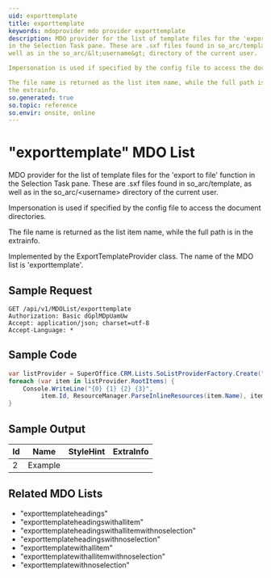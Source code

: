 ```yaml
---
uid: exporttemplate
title: exporttemplate
keywords: mdoprovider mdo provider exporttemplate
description: MDO provider for the list of template files for the 'export to file' function
in the Selection Task pane. These are .sxf files found in so_arc/template, as
well as in the so_arc/&lt;username&gt; directory of the current user.

Impersonation is used if specified by the config file to access the document directories.

The file name is returned as the list item name, while the full path is in
the extrainfo.
so.generated: true
so.topic: reference
so.envir: onsite, online
---
```


# "exporttemplate" MDO List
MDO provider for the list of template files for the 'export to file' function
in the Selection Task pane. These are .sxf files found in so_arc/template, as
well as in the so_arc/&lt;username&gt; directory of the current user.

Impersonation is used if specified by the config file to access the document directories.

The file name is returned as the list item name, while the full path is in
the extrainfo.



Implemented by the <see cref="T:SuperOffice.CRM.Lists.ExportTemplateProvider">ExportTemplateProvider</see> class.
The name of the MDO list is 'exporttemplate'.




## Sample Request

```http!
GET /api/v1/MDOList/exporttemplate
Authorization: Basic dGplMDpUamUw
Accept: application/json; charset=utf-8
Accept-Language: *

```

## Sample Code
```cs
var listProvider = SuperOffice.CRM.Lists.SoListProviderFactory.Create("exporttemplate", forceFlatList: true);
foreach (var item in listProvider.RootItems) {
    Console.WriteLine("{0} {1} {2} {3}", 
         item.Id, ResourceManager.ParseInlineResources(item.Name), item.StyleHint, item.ExtraInfo);
}
```

## Sample Output

|Id   | Name  |StyleHint|ExtraInfo |
| --- | ----- | ------- | -------- |
| 2 | Example | | |


## Related MDO Lists

* "exporttemplateheadings"
* "exporttemplateheadingswithallitem"
* "exporttemplateheadingswithallitemwithnoselection"
* "exporttemplateheadingswithnoselection"
* "exporttemplatewithallitem"
* "exporttemplatewithallitemwithnoselection"
* "exporttemplatewithnoselection"
